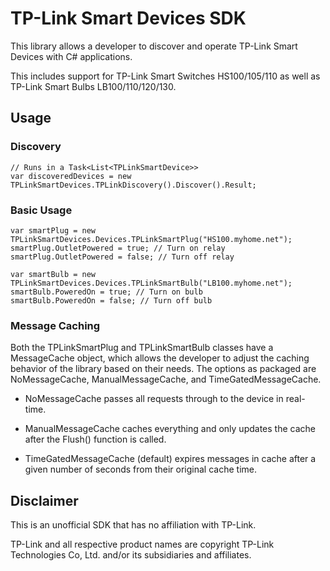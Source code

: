 # TP-Link Smart Devices SDK
This library allows a developer to discover and operate TP-Link Smart Devices with C# applications.

This includes support for TP-Link Smart Switches HS100/105/110 as well as TP-Link Smart Bulbs LB100/110/120/130.


## Usage
### Discovery
	// Runs in a Task<List<TPLinkSmartDevice>>
	var discoveredDevices = new TPLinkSmartDevices.TPLinkDiscovery().Discover().Result;


### Basic Usage
    var smartPlug = new TPLinkSmartDevices.Devices.TPLinkSmartPlug("HS100.myhome.net");
    smartPlug.OutletPowered = true; // Turn on relay
    smartPlug.OutletPowered = false; // Turn off relay

    var smartBulb = new TPLinkSmartDevices.Devices.TPLinkSmartBulb("LB100.myhome.net");
    smartBulb.PoweredOn = true; // Turn on bulb
    smartBulb.PoweredOn = false; // Turn off bulb


### Message Caching
Both the TPLinkSmartPlug and TPLinkSmartBulb classes have a MessageCache object, which allows the developer
to adjust the caching behavior of the library based on their needs. The options as packaged are NoMessageCache,
ManualMessageCache, and TimeGatedMessageCache.

* NoMessageCache passes all requests through to the device in real-time.

* ManualMessageCache caches everything and only updates the cache after the Flush() function is called.

* TimeGatedMessageCache (default) expires messages in cache after a given number of seconds from their original cache time.


## Disclaimer
This is an unofficial SDK that has no affiliation with TP-Link.

TP-Link and all respective product names are copyright TP-Link Technologies Co, Ltd. and/or its subsidiaries and affiliates.

